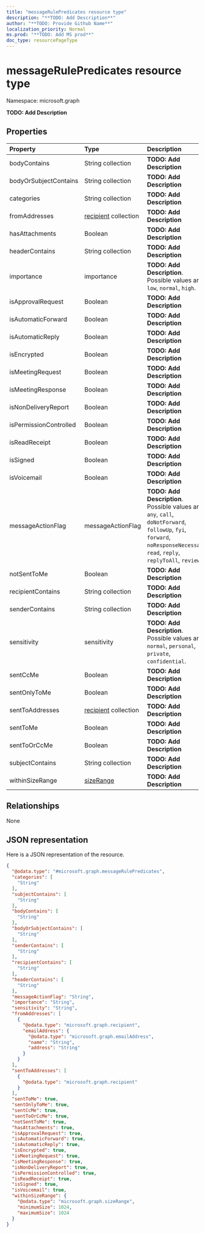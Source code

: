 ```yaml
---
title: "messageRulePredicates resource type"
description: "**TODO: Add Description**"
author: "**TODO: Provide Github Name**"
localization_priority: Normal
ms.prod: "**TODO: Add MS prod**"
doc_type: resourcePageType
---
```


# messageRulePredicates resource type


Namespace: microsoft.graph

**TODO: Add Description**

## Properties
|Property|Type|Description|
|:---|:---|:---|
|bodyContains|String collection|**TODO: Add Description**|
|bodyOrSubjectContains|String collection|**TODO: Add Description**|
|categories|String collection|**TODO: Add Description**|
|fromAddresses|[recipient](../resources/recipient.md) collection|**TODO: Add Description**|
|hasAttachments|Boolean|**TODO: Add Description**|
|headerContains|String collection|**TODO: Add Description**|
|importance|importance|**TODO: Add Description**. Possible values are: `low`, `normal`, `high`.|
|isApprovalRequest|Boolean|**TODO: Add Description**|
|isAutomaticForward|Boolean|**TODO: Add Description**|
|isAutomaticReply|Boolean|**TODO: Add Description**|
|isEncrypted|Boolean|**TODO: Add Description**|
|isMeetingRequest|Boolean|**TODO: Add Description**|
|isMeetingResponse|Boolean|**TODO: Add Description**|
|isNonDeliveryReport|Boolean|**TODO: Add Description**|
|isPermissionControlled|Boolean|**TODO: Add Description**|
|isReadReceipt|Boolean|**TODO: Add Description**|
|isSigned|Boolean|**TODO: Add Description**|
|isVoicemail|Boolean|**TODO: Add Description**|
|messageActionFlag|messageActionFlag|**TODO: Add Description**. Possible values are: `any`, `call`, `doNotForward`, `followUp`, `fyi`, `forward`, `noResponseNecessary`, `read`, `reply`, `replyToAll`, `review`.|
|notSentToMe|Boolean|**TODO: Add Description**|
|recipientContains|String collection|**TODO: Add Description**|
|senderContains|String collection|**TODO: Add Description**|
|sensitivity|sensitivity|**TODO: Add Description**. Possible values are: `normal`, `personal`, `private`, `confidential`.|
|sentCcMe|Boolean|**TODO: Add Description**|
|sentOnlyToMe|Boolean|**TODO: Add Description**|
|sentToAddresses|[recipient](../resources/recipient.md) collection|**TODO: Add Description**|
|sentToMe|Boolean|**TODO: Add Description**|
|sentToOrCcMe|Boolean|**TODO: Add Description**|
|subjectContains|String collection|**TODO: Add Description**|
|withinSizeRange|[sizeRange](../resources/sizerange.md)|**TODO: Add Description**|

## Relationships
None

## JSON representation
Here is a JSON representation of the resource.
<!-- {
  "blockType": "resource",
  "@odata.type": "microsoft.graph.messageRulePredicates"
}
-->
``` json
{
  "@odata.type": "#microsoft.graph.messageRulePredicates",
  "categories": [
    "String"
  ],
  "subjectContains": [
    "String"
  ],
  "bodyContains": [
    "String"
  ],
  "bodyOrSubjectContains": [
    "String"
  ],
  "senderContains": [
    "String"
  ],
  "recipientContains": [
    "String"
  ],
  "headerContains": [
    "String"
  ],
  "messageActionFlag": "String",
  "importance": "String",
  "sensitivity": "String",
  "fromAddresses": [
    {
      "@odata.type": "microsoft.graph.recipient",
      "emailAddress": {
        "@odata.type": "microsoft.graph.emailAddress",
        "name": "String",
        "address": "String"
      }
    }
  ],
  "sentToAddresses": [
    {
      "@odata.type": "microsoft.graph.recipient"
    }
  ],
  "sentToMe": true,
  "sentOnlyToMe": true,
  "sentCcMe": true,
  "sentToOrCcMe": true,
  "notSentToMe": true,
  "hasAttachments": true,
  "isApprovalRequest": true,
  "isAutomaticForward": true,
  "isAutomaticReply": true,
  "isEncrypted": true,
  "isMeetingRequest": true,
  "isMeetingResponse": true,
  "isNonDeliveryReport": true,
  "isPermissionControlled": true,
  "isReadReceipt": true,
  "isSigned": true,
  "isVoicemail": true,
  "withinSizeRange": {
    "@odata.type": "microsoft.graph.sizeRange",
    "minimumSize": 1024,
    "maximumSize": 1024
  }
}
```

